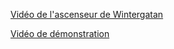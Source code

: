 [Vidéo de l'ascenseur de Wintergatan](https://youtu.be/lC_oLb1pfqU) 

[Vidéo de démonstration](https://youtu.be/EtQpz8Sfi30)
